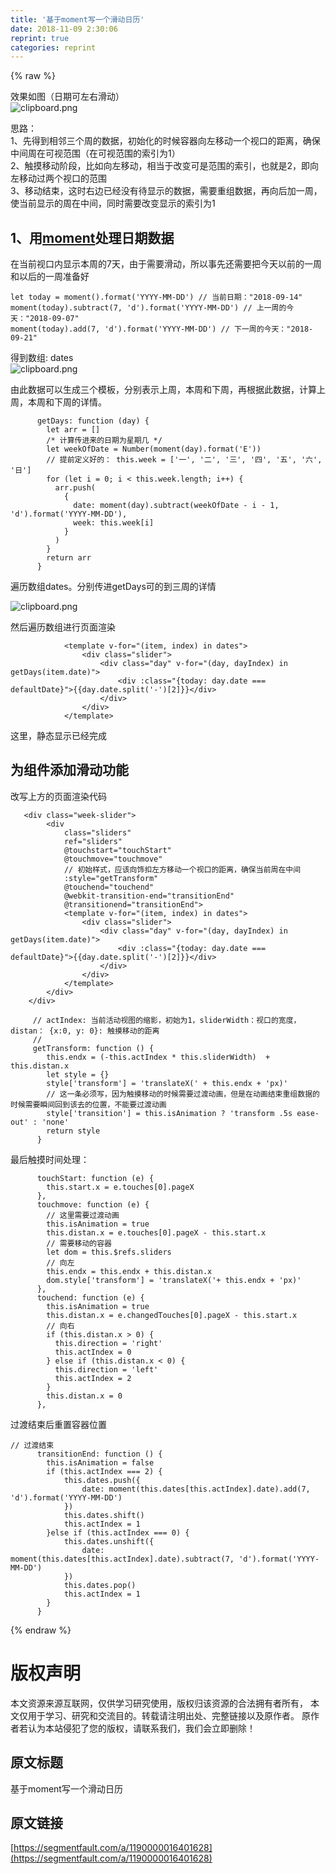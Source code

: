 ```yaml
---
title: '基于moment写一个滑动日历' 
date: 2018-11-09 2:30:06
reprint: true
categories: reprint
---
```


{% raw %}
<p>&#x6548;&#x679C;&#x5982;&#x56FE;&#xFF08;&#x65E5;&#x671F;&#x53EF;&#x5DE6;&#x53F3;&#x6ED1;&#x52A8;&#xFF09;<br><span class="img-wrap"><img data-src="/img/bVbghzo?w=321&amp;h=112" src="https://static.alili.tech/img/bVbghzo?w=321&amp;h=112" alt="clipboard.png" title="clipboard.png" style="cursor:pointer;display:inline"></span></p><p>&#x601D;&#x8DEF;&#xFF1A;<br>1&#x3001;&#x5148;&#x5F97;&#x5230;&#x76F8;&#x90BB;&#x4E09;&#x4E2A;&#x5468;&#x7684;&#x6570;&#x636E;&#xFF0C;&#x521D;&#x59CB;&#x5316;&#x7684;&#x65F6;&#x5019;&#x5BB9;&#x5668;&#x5411;&#x5DE6;&#x79FB;&#x52A8;&#x4E00;&#x4E2A;&#x89C6;&#x53E3;&#x7684;&#x8DDD;&#x79BB;&#xFF0C;&#x786E;&#x4FDD;&#x4E2D;&#x95F4;&#x5468;&#x5728;&#x53EF;&#x89C6;&#x8303;&#x56F4;&#xFF08;&#x5728;&#x53EF;&#x89C6;&#x8303;&#x56F4;&#x7684;&#x7D22;&#x5F15;&#x4E3A;1&#xFF09;<br>2&#x3001;&#x89E6;&#x6478;&#x79FB;&#x52A8;&#x9636;&#x6BB5;&#xFF0C;&#x6BD4;&#x5982;&#x5411;&#x5DE6;&#x79FB;&#x52A8;&#xFF0C;&#x76F8;&#x5F53;&#x4E8E;&#x6539;&#x53D8;&#x53EF;&#x662F;&#x8303;&#x56F4;&#x7684;&#x7D22;&#x5F15;&#xFF0C;&#x4E5F;&#x5C31;&#x662F;2&#xFF0C;&#x5373;&#x5411;&#x5DE6;&#x79FB;&#x52A8;&#x8FC7;&#x4E24;&#x4E2A;&#x89C6;&#x53E3;&#x7684;&#x8303;&#x56F4;<br>3&#x3001;&#x79FB;&#x52A8;&#x7ED3;&#x675F;&#xFF0C;&#x8FD9;&#x65F6;&#x53F3;&#x8FB9;&#x5DF2;&#x7ECF;&#x6CA1;&#x6709;&#x5F85;&#x663E;&#x793A;&#x7684;&#x6570;&#x636E;&#xFF0C;&#x9700;&#x8981;&#x91CD;&#x7EC4;&#x6570;&#x636E;&#xFF0C;&#x518D;&#x5411;&#x540E;&#x52A0;&#x4E00;&#x5468;&#xFF0C;&#x4F7F;&#x5F53;&#x524D;&#x663E;&#x793A;&#x7684;&#x5468;&#x5728;&#x4E2D;&#x95F4;&#xFF0C;&#x540C;&#x65F6;&#x9700;&#x8981;&#x6539;&#x53D8;&#x663E;&#x793A;&#x7684;&#x7D22;&#x5F15;&#x4E3A;1</p><h2 id="articleHeader0">1&#x3001;&#x7528;<a href="http://momentjs.cn/docs/" rel="nofollow noreferrer" target="_blank">moment</a>&#x5904;&#x7406;&#x65E5;&#x671F;&#x6570;&#x636E;</h2><p>&#x5728;&#x5F53;&#x524D;&#x89C6;&#x53E3;&#x5185;&#x663E;&#x793A;&#x672C;&#x5468;&#x7684;7&#x5929;&#xFF0C;&#x7531;&#x4E8E;&#x9700;&#x8981;&#x6ED1;&#x52A8;&#xFF0C;&#x6240;&#x4EE5;&#x4E8B;&#x5148;&#x8FD8;&#x9700;&#x8981;&#x628A;&#x4ECA;&#x5929;&#x4EE5;&#x524D;&#x7684;&#x4E00;&#x5468;&#x548C;&#x4EE5;&#x540E;&#x7684;&#x4E00;&#x5468;&#x51C6;&#x5907;&#x597D;</p><div class="widget-codetool" style="display:none"><div class="widget-codetool--inner"><span class="selectCode code-tool" data-toggle="tooltip" data-placement="top" title="" data-original-title="&#x5168;&#x9009;"></span> <span type="button" class="copyCode code-tool" data-toggle="tooltip" data-placement="top" data-clipboard-text="let today = moment().format(&apos;YYYY-MM-DD&apos;) // &#x5F53;&#x524D;&#x65E5;&#x671F;&#xFF1A;&quot;2018-09-14&quot;
moment(today).subtract(7, &apos;d&apos;).format(&apos;YYYY-MM-DD&apos;) // &#x4E0A;&#x4E00;&#x5468;&#x7684;&#x4ECA;&#x5929;&#xFF1A;&quot;2018-09-07&quot;
moment(today).add(7, &apos;d&apos;).format(&apos;YYYY-MM-DD&apos;) // &#x4E0B;&#x4E00;&#x5468;&#x7684;&#x4ECA;&#x5929;&#xFF1A;&quot;2018-09-21&quot;" title="" data-original-title="&#x590D;&#x5236;"></span> <span type="button" class="saveToNote code-tool" data-toggle="tooltip" data-placement="top" title="" data-original-title="&#x653E;&#x8FDB;&#x7B14;&#x8BB0;"></span></div></div><pre class="hljs stylus"><code>let today = moment().format(<span class="hljs-string">&apos;YYYY-MM-DD&apos;</span>) <span class="hljs-comment">// &#x5F53;&#x524D;&#x65E5;&#x671F;&#xFF1A;&quot;2018-09-14&quot;</span>
<span class="hljs-function"><span class="hljs-title">moment</span><span class="hljs-params">(today)</span></span>.subtract(<span class="hljs-number">7</span>, <span class="hljs-string">&apos;d&apos;</span>).format(<span class="hljs-string">&apos;YYYY-MM-DD&apos;</span>) <span class="hljs-comment">// &#x4E0A;&#x4E00;&#x5468;&#x7684;&#x4ECA;&#x5929;&#xFF1A;&quot;2018-09-07&quot;</span>
<span class="hljs-function"><span class="hljs-title">moment</span><span class="hljs-params">(today)</span></span>.add(<span class="hljs-number">7</span>, <span class="hljs-string">&apos;d&apos;</span>).format(<span class="hljs-string">&apos;YYYY-MM-DD&apos;</span>) <span class="hljs-comment">// &#x4E0B;&#x4E00;&#x5468;&#x7684;&#x4ECA;&#x5929;&#xFF1A;&quot;2018-09-21&quot;</span></code></pre><p>&#x5F97;&#x5230;&#x6570;&#x7EC4;: dates<br><span class="img-wrap"><img data-src="/img/bVbgXfq?w=424&amp;h=361" src="https://static.alili.tech/img/bVbgXfq?w=424&amp;h=361" alt="clipboard.png" title="clipboard.png" style="cursor:pointer;display:inline"></span></p><p>&#x7531;&#x6B64;&#x6570;&#x636E;&#x53EF;&#x4EE5;&#x751F;&#x6210;&#x4E09;&#x4E2A;&#x6A21;&#x677F;&#xFF0C;&#x5206;&#x522B;&#x8868;&#x793A;&#x4E0A;&#x5468;&#xFF0C;&#x672C;&#x5468;&#x548C;&#x4E0B;&#x5468;&#xFF0C;&#x518D;&#x6839;&#x636E;&#x6B64;&#x6570;&#x636E;&#xFF0C;&#x8BA1;&#x7B97;&#x4E0A;&#x5468;&#xFF0C;&#x672C;&#x5468;&#x548C;&#x4E0B;&#x5468;&#x7684;&#x8BE6;&#x60C5;&#x3002;</p><div class="widget-codetool" style="display:none"><div class="widget-codetool--inner"><span class="selectCode code-tool" data-toggle="tooltip" data-placement="top" title="" data-original-title="&#x5168;&#x9009;"></span> <span type="button" class="copyCode code-tool" data-toggle="tooltip" data-placement="top" data-clipboard-text="      getDays: function (day) {
        let arr = []
        /* &#x8BA1;&#x7B97;&#x4F20;&#x8FDB;&#x6765;&#x7684;&#x65E5;&#x671F;&#x4E3A;&#x661F;&#x671F;&#x51E0; */
        let weekOfDate = Number(moment(day).format(&apos;E&apos;))
        // &#x63D0;&#x524D;&#x5B9A;&#x4E49;&#x597D;&#x7684;&#xFF1A; this.week = [&apos;&#x4E00;&apos;, &apos;&#x4E8C;&apos;, &apos;&#x4E09;&apos;, &apos;&#x56DB;&apos;, &apos;&#x4E94;&apos;, &apos;&#x516D;&apos;, &apos;&#x65E5;&apos;]
        for (let i = 0; i &lt; this.week.length; i++) {
          arr.push(
            {
              date: moment(day).subtract(weekOfDate - i - 1, &apos;d&apos;).format(&apos;YYYY-MM-DD&apos;),
              week: this.week[i]
            }
          )
        }
        return arr
      }" title="" data-original-title="&#x590D;&#x5236;"></span> <span type="button" class="saveToNote code-tool" data-toggle="tooltip" data-placement="top" title="" data-original-title="&#x653E;&#x8FDB;&#x7B14;&#x8BB0;"></span></div></div><pre class="hljs bash"><code>      getDays: <span class="hljs-keyword">function</span> (day) {
        <span class="hljs-built_in">let</span> arr = []
        /* &#x8BA1;&#x7B97;&#x4F20;&#x8FDB;&#x6765;&#x7684;&#x65E5;&#x671F;&#x4E3A;&#x661F;&#x671F;&#x51E0; */
        <span class="hljs-built_in">let</span> weekOfDate = Number(moment(day).format(<span class="hljs-string">&apos;E&apos;</span>))
        // &#x63D0;&#x524D;&#x5B9A;&#x4E49;&#x597D;&#x7684;&#xFF1A; this.week = [<span class="hljs-string">&apos;&#x4E00;&apos;</span>, <span class="hljs-string">&apos;&#x4E8C;&apos;</span>, <span class="hljs-string">&apos;&#x4E09;&apos;</span>, <span class="hljs-string">&apos;&#x56DB;&apos;</span>, <span class="hljs-string">&apos;&#x4E94;&apos;</span>, <span class="hljs-string">&apos;&#x516D;&apos;</span>, <span class="hljs-string">&apos;&#x65E5;&apos;</span>]
        <span class="hljs-keyword">for</span> (<span class="hljs-built_in">let</span> i = 0; i &lt; this.week.length; i++) {
          arr.push(
            {
              date: moment(day).subtract(weekOfDate - i - 1, <span class="hljs-string">&apos;d&apos;</span>).format(<span class="hljs-string">&apos;YYYY-MM-DD&apos;</span>),
              week: this.week[i]
            }
          )
        }
        <span class="hljs-built_in">return</span> arr
      }</code></pre><p>&#x904D;&#x5386;&#x6570;&#x7EC4;dates&#x3002;&#x5206;&#x522B;&#x4F20;&#x8FDB;getDays&#x53EF;&#x7684;&#x5230;&#x4E09;&#x5468;&#x7684;&#x8BE6;&#x60C5;</p><p><span class="img-wrap"><img data-src="/img/bVbgXiJ?w=307&amp;h=495" src="https://static.alili.tech/img/bVbgXiJ?w=307&amp;h=495" alt="clipboard.png" title="clipboard.png" style="cursor:pointer;display:inline"></span></p><p>&#x7136;&#x540E;&#x904D;&#x5386;&#x6570;&#x7EC4;&#x8FDB;&#x884C;&#x9875;&#x9762;&#x6E32;&#x67D3;</p><div class="widget-codetool" style="display:none"><div class="widget-codetool--inner"><span class="selectCode code-tool" data-toggle="tooltip" data-placement="top" title="" data-original-title="&#x5168;&#x9009;"></span> <span type="button" class="copyCode code-tool" data-toggle="tooltip" data-placement="top" data-clipboard-text="            &lt;template v-for=&quot;(item, index) in dates&quot;&gt;
                &lt;div class=&quot;slider&quot;&gt;
                    &lt;div class=&quot;day&quot; v-for=&quot;(day, dayIndex) in getDays(item.date)&quot;&gt;
                        &lt;div :class=&quot;{today: day.date === defaultDate}&quot;&gt;{{day.date.split(&apos;-&apos;)[2]}}&lt;/div&gt;
                    &lt;/div&gt;
                &lt;/div&gt;
            &lt;/template&gt;" title="" data-original-title="&#x590D;&#x5236;"></span> <span type="button" class="saveToNote code-tool" data-toggle="tooltip" data-placement="top" title="" data-original-title="&#x653E;&#x8FDB;&#x7B14;&#x8BB0;"></span></div></div><pre class="hljs applescript"><code>            &lt;template v-<span class="hljs-keyword">for</span>=<span class="hljs-string">&quot;(item, index) in dates&quot;</span>&gt;
                &lt;<span class="hljs-keyword">div</span> <span class="hljs-built_in">class</span>=<span class="hljs-string">&quot;slider&quot;</span>&gt;
                    &lt;<span class="hljs-keyword">div</span> <span class="hljs-built_in">class</span>=<span class="hljs-string">&quot;day&quot;</span> v-<span class="hljs-keyword">for</span>=<span class="hljs-string">&quot;(day, dayIndex) in getDays(item.date)&quot;</span>&gt;
                        &lt;<span class="hljs-keyword">div</span> :<span class="hljs-built_in">class</span>=<span class="hljs-string">&quot;{today: day.date === defaultDate}&quot;</span>&gt;{{<span class="hljs-built_in">day</span>.<span class="hljs-built_in">date</span>.split(&apos;-&apos;)[<span class="hljs-number">2</span>]}}&lt;/<span class="hljs-keyword">div</span>&gt;
                    &lt;/<span class="hljs-keyword">div</span>&gt;
                &lt;/<span class="hljs-keyword">div</span>&gt;
            &lt;/template&gt;</code></pre><p>&#x8FD9;&#x91CC;&#xFF0C;&#x9759;&#x6001;&#x663E;&#x793A;&#x5DF2;&#x7ECF;&#x5B8C;&#x6210;</p><h2 id="articleHeader1">&#x4E3A;&#x7EC4;&#x4EF6;&#x6DFB;&#x52A0;&#x6ED1;&#x52A8;&#x529F;&#x80FD;</h2><p>&#x6539;&#x5199;&#x4E0A;&#x65B9;&#x7684;&#x9875;&#x9762;&#x6E32;&#x67D3;&#x4EE3;&#x7801;</p><div class="widget-codetool" style="display:none"><div class="widget-codetool--inner"><span class="selectCode code-tool" data-toggle="tooltip" data-placement="top" title="" data-original-title="&#x5168;&#x9009;"></span> <span type="button" class="copyCode code-tool" data-toggle="tooltip" data-placement="top" data-clipboard-text="   &lt;div class=&quot;week-slider&quot;&gt;
        &lt;div
            class=&quot;sliders&quot;
            ref=&quot;sliders&quot;
            @touchstart=&quot;touchStart&quot;
            @touchmove=&quot;touchmove&quot;
            // &#x521D;&#x59CB;&#x6837;&#x5F0F;&#xFF0C;&#x5E94;&#x8BE5;&#x5411;&#x9970;&#x6263;&#x5DE6;&#x65B9;&#x79FB;&#x52A8;&#x4E00;&#x4E2A;&#x89C6;&#x53E3;&#x7684;&#x8DDD;&#x79BB;&#xFF0C;&#x786E;&#x4FDD;&#x5F53;&#x524D;&#x5468;&#x5728;&#x4E2D;&#x95F4;
            :style=&quot;getTransform&quot; 
            @touchend=&quot;touchend&quot;
            @webkit-transition-end=&quot;transitionEnd&quot;
            @transitionend=&quot;transitionEnd&quot;&gt;
            &lt;template v-for=&quot;(item, index) in dates&quot;&gt;
                &lt;div class=&quot;slider&quot;&gt;
                    &lt;div class=&quot;day&quot; v-for=&quot;(day, dayIndex) in getDays(item.date)&quot;&gt;
                        &lt;div :class=&quot;{today: day.date === defaultDate}&quot;&gt;{{day.date.split(&apos;-&apos;)[2]}}&lt;/div&gt;
                    &lt;/div&gt;
                &lt;/div&gt;
            &lt;/template&gt;
        &lt;/div&gt;
    &lt;/div&gt;" title="" data-original-title="&#x590D;&#x5236;"></span> <span type="button" class="saveToNote code-tool" data-toggle="tooltip" data-placement="top" title="" data-original-title="&#x653E;&#x8FDB;&#x7B14;&#x8BB0;"></span></div></div><pre class="hljs scala"><code>   &lt;div <span class="hljs-class"><span class="hljs-keyword">class</span></span>=<span class="hljs-string">&quot;week-slider&quot;</span>&gt;
        &lt;div
            <span class="hljs-class"><span class="hljs-keyword">class</span></span>=<span class="hljs-string">&quot;sliders&quot;</span>
            ref=<span class="hljs-string">&quot;sliders&quot;</span>
            <span class="hljs-meta">@touchstart</span>=<span class="hljs-string">&quot;touchStart&quot;</span>
            <span class="hljs-meta">@touchmove</span>=<span class="hljs-string">&quot;touchmove&quot;</span>
            <span class="hljs-comment">// &#x521D;&#x59CB;&#x6837;&#x5F0F;&#xFF0C;&#x5E94;&#x8BE5;&#x5411;&#x9970;&#x6263;&#x5DE6;&#x65B9;&#x79FB;&#x52A8;&#x4E00;&#x4E2A;&#x89C6;&#x53E3;&#x7684;&#x8DDD;&#x79BB;&#xFF0C;&#x786E;&#x4FDD;&#x5F53;&#x524D;&#x5468;&#x5728;&#x4E2D;&#x95F4;</span>
            :style=<span class="hljs-string">&quot;getTransform&quot;</span> 
            <span class="hljs-meta">@touchend</span>=<span class="hljs-string">&quot;touchend&quot;</span>
            <span class="hljs-meta">@webkit</span>-transition-end=<span class="hljs-string">&quot;transitionEnd&quot;</span>
            <span class="hljs-meta">@transitionend</span>=<span class="hljs-string">&quot;transitionEnd&quot;</span>&gt;
            &lt;template v-<span class="hljs-keyword">for</span>=<span class="hljs-string">&quot;(item, index) in dates&quot;</span>&gt;
                &lt;div <span class="hljs-class"><span class="hljs-keyword">class</span></span>=<span class="hljs-string">&quot;slider&quot;</span>&gt;
                    &lt;div <span class="hljs-class"><span class="hljs-keyword">class</span></span>=<span class="hljs-string">&quot;day&quot;</span> v-<span class="hljs-keyword">for</span>=<span class="hljs-string">&quot;(day, dayIndex) in getDays(item.date)&quot;</span>&gt;
                        &lt;div :<span class="hljs-class"><span class="hljs-keyword">class</span></span>=<span class="hljs-string">&quot;{today: day.date === defaultDate}&quot;</span>&gt;{{day.date.split(&apos;-&apos;)[<span class="hljs-number">2</span>]}}&lt;/div&gt;
                    &lt;/div&gt;
                &lt;/div&gt;
            &lt;/template&gt;
        &lt;/div&gt;
    &lt;/div&gt;</code></pre><div class="widget-codetool" style="display:none"><div class="widget-codetool--inner"><span class="selectCode code-tool" data-toggle="tooltip" data-placement="top" title="" data-original-title="&#x5168;&#x9009;"></span> <span type="button" class="copyCode code-tool" data-toggle="tooltip" data-placement="top" data-clipboard-text="     // actIndex: &#x5F53;&#x524D;&#x6D3B;&#x52A8;&#x89C6;&#x56FE;&#x7684;&#x7F29;&#x5F71;&#xFF0C;&#x521D;&#x59CB;&#x4E3A;1&#xFF0C;sliderWidth&#xFF1A;&#x89C6;&#x53E3;&#x7684;&#x5BBD;&#x5EA6;&#xFF0C; distan&#xFF1A; {x:0, y: 0}: &#x89E6;&#x6478;&#x79FB;&#x52A8;&#x7684;&#x8DDD;&#x79BB;
     // 
     getTransform: function () {
        this.endx = (-this.actIndex * this.sliderWidth)  + this.distan.x
        let style = {}
        style[&apos;transform&apos;] = &apos;translateX(&apos; + this.endx + &apos;px)&apos;
        // &#x8FD9;&#x4E00;&#x6761;&#x5FC5;&#x987B;&#x5199;&#xFF0C;&#x56E0;&#x4E3A;&#x89E6;&#x6478;&#x79FB;&#x52A8;&#x7684;&#x65F6;&#x5019;&#x9700;&#x8981;&#x8FC7;&#x6E21;&#x52A8;&#x753B;&#xFF0C;&#x4F46;&#x662F;&#x5728;&#x52A8;&#x753B;&#x7ED3;&#x675F;&#x91CD;&#x7EC4;&#x6570;&#x636E;&#x7684;&#x65F6;&#x5019;&#x9700;&#x8981;&#x77AC;&#x95F4;&#x56DE;&#x5230;&#x8BE5;&#x53BB;&#x7684;&#x4F4D;&#x7F6E;&#xFF0C;&#x4E0D;&#x80FD;&#x8981;&#x8FC7;&#x6E21;&#x52A8;&#x753B;
        style[&apos;transition&apos;] = this.isAnimation ? &apos;transform .5s ease-out&apos; : &apos;none&apos;
        return style
      }" title="" data-original-title="&#x590D;&#x5236;"></span> <span type="button" class="saveToNote code-tool" data-toggle="tooltip" data-placement="top" title="" data-original-title="&#x653E;&#x8FDB;&#x7B14;&#x8BB0;"></span></div></div><pre class="hljs kotlin"><code>     <span class="hljs-comment">// actIndex: &#x5F53;&#x524D;&#x6D3B;&#x52A8;&#x89C6;&#x56FE;&#x7684;&#x7F29;&#x5F71;&#xFF0C;&#x521D;&#x59CB;&#x4E3A;1&#xFF0C;sliderWidth&#xFF1A;&#x89C6;&#x53E3;&#x7684;&#x5BBD;&#x5EA6;&#xFF0C; distan&#xFF1A; {x:0, y: 0}: &#x89E6;&#x6478;&#x79FB;&#x52A8;&#x7684;&#x8DDD;&#x79BB;</span>
     <span class="hljs-comment">// </span>
     getTransform: function () {
        <span class="hljs-keyword">this</span>.endx = (-<span class="hljs-keyword">this</span>.actIndex * <span class="hljs-keyword">this</span>.sliderWidth)  + <span class="hljs-keyword">this</span>.distan.x
        let style = {}
        style[<span class="hljs-string">&apos;transform&apos;</span>] = <span class="hljs-string">&apos;translateX(&apos;</span> + <span class="hljs-keyword">this</span>.endx + <span class="hljs-string">&apos;px)&apos;</span>
        <span class="hljs-comment">// &#x8FD9;&#x4E00;&#x6761;&#x5FC5;&#x987B;&#x5199;&#xFF0C;&#x56E0;&#x4E3A;&#x89E6;&#x6478;&#x79FB;&#x52A8;&#x7684;&#x65F6;&#x5019;&#x9700;&#x8981;&#x8FC7;&#x6E21;&#x52A8;&#x753B;&#xFF0C;&#x4F46;&#x662F;&#x5728;&#x52A8;&#x753B;&#x7ED3;&#x675F;&#x91CD;&#x7EC4;&#x6570;&#x636E;&#x7684;&#x65F6;&#x5019;&#x9700;&#x8981;&#x77AC;&#x95F4;&#x56DE;&#x5230;&#x8BE5;&#x53BB;&#x7684;&#x4F4D;&#x7F6E;&#xFF0C;&#x4E0D;&#x80FD;&#x8981;&#x8FC7;&#x6E21;&#x52A8;&#x753B;</span>
        style[<span class="hljs-string">&apos;transition&apos;</span>] = <span class="hljs-keyword">this</span>.isAnimation ? <span class="hljs-string">&apos;transform .5s ease-out&apos;</span> : <span class="hljs-string">&apos;none&apos;</span>
        <span class="hljs-keyword">return</span> style
      }</code></pre><p>&#x6700;&#x540E;&#x89E6;&#x6478;&#x65F6;&#x95F4;&#x5904;&#x7406;&#xFF1A;</p><div class="widget-codetool" style="display:none"><div class="widget-codetool--inner"><span class="selectCode code-tool" data-toggle="tooltip" data-placement="top" title="" data-original-title="&#x5168;&#x9009;"></span> <span type="button" class="copyCode code-tool" data-toggle="tooltip" data-placement="top" data-clipboard-text="      touchStart: function (e) {
        this.start.x = e.touches[0].pageX
      },
      touchmove: function (e) {
        // &#x8FD9;&#x91CC;&#x9700;&#x8981;&#x8FC7;&#x6E21;&#x52A8;&#x753B;
        this.isAnimation = true
        this.distan.x = e.touches[0].pageX - this.start.x
        // &#x9700;&#x8981;&#x79FB;&#x52A8;&#x7684;&#x5BB9;&#x5668;
        let dom = this.$refs.sliders
        // &#x5411;&#x5DE6;
        this.endx = this.endx + this.distan.x
        dom.style[&apos;transform&apos;] = &apos;translateX(&apos;+ this.endx + &apos;px)&apos;
      },
      touchend: function (e) {
        this.isAnimation = true
        this.distan.x = e.changedTouches[0].pageX - this.start.x
        // &#x5411;&#x53F3;
        if (this.distan.x &gt; 0) {
          this.direction = &apos;right&apos;
          this.actIndex = 0
        } else if (this.distan.x &lt; 0) {
          this.direction = &apos;left&apos;
          this.actIndex = 2
        }
        this.distan.x = 0
      }," title="" data-original-title="&#x590D;&#x5236;"></span> <span type="button" class="saveToNote code-tool" data-toggle="tooltip" data-placement="top" title="" data-original-title="&#x653E;&#x8FDB;&#x7B14;&#x8BB0;"></span></div></div><pre class="hljs stylus"><code>      touchStart: function (e) {
        this<span class="hljs-selector-class">.start</span><span class="hljs-selector-class">.x</span> = e<span class="hljs-selector-class">.touches</span>[<span class="hljs-number">0</span>]<span class="hljs-selector-class">.pageX</span>
      },
      touchmove: function (e) {
        <span class="hljs-comment">// &#x8FD9;&#x91CC;&#x9700;&#x8981;&#x8FC7;&#x6E21;&#x52A8;&#x753B;</span>
        this<span class="hljs-selector-class">.isAnimation</span> = true
        this<span class="hljs-selector-class">.distan</span><span class="hljs-selector-class">.x</span> = e<span class="hljs-selector-class">.touches</span>[<span class="hljs-number">0</span>]<span class="hljs-selector-class">.pageX</span> - this<span class="hljs-selector-class">.start</span><span class="hljs-selector-class">.x</span>
        <span class="hljs-comment">// &#x9700;&#x8981;&#x79FB;&#x52A8;&#x7684;&#x5BB9;&#x5668;</span>
        let dom = this.<span class="hljs-variable">$refs</span><span class="hljs-selector-class">.sliders</span>
        <span class="hljs-comment">// &#x5411;&#x5DE6;</span>
        this<span class="hljs-selector-class">.endx</span> = this<span class="hljs-selector-class">.endx</span> + this<span class="hljs-selector-class">.distan</span><span class="hljs-selector-class">.x</span>
        dom<span class="hljs-selector-class">.style</span>[<span class="hljs-string">&apos;transform&apos;</span>] = <span class="hljs-string">&apos;translateX(&apos;</span>+ this<span class="hljs-selector-class">.endx</span> + <span class="hljs-string">&apos;px)&apos;</span>
      },
      touchend: function (e) {
        this<span class="hljs-selector-class">.isAnimation</span> = true
        this<span class="hljs-selector-class">.distan</span><span class="hljs-selector-class">.x</span> = e<span class="hljs-selector-class">.changedTouches</span>[<span class="hljs-number">0</span>]<span class="hljs-selector-class">.pageX</span> - this<span class="hljs-selector-class">.start</span><span class="hljs-selector-class">.x</span>
        <span class="hljs-comment">// &#x5411;&#x53F3;</span>
        <span class="hljs-keyword">if</span> (this<span class="hljs-selector-class">.distan</span><span class="hljs-selector-class">.x</span> &gt; <span class="hljs-number">0</span>) {
          this<span class="hljs-selector-class">.direction</span> = <span class="hljs-string">&apos;right&apos;</span>
          this<span class="hljs-selector-class">.actIndex</span> = <span class="hljs-number">0</span>
        } <span class="hljs-keyword">else</span> <span class="hljs-keyword">if</span> (this<span class="hljs-selector-class">.distan</span><span class="hljs-selector-class">.x</span> &lt; <span class="hljs-number">0</span>) {
          this<span class="hljs-selector-class">.direction</span> = <span class="hljs-string">&apos;left&apos;</span>
          this<span class="hljs-selector-class">.actIndex</span> = <span class="hljs-number">2</span>
        }
        this<span class="hljs-selector-class">.distan</span><span class="hljs-selector-class">.x</span> = <span class="hljs-number">0</span>
      },</code></pre><p>&#x8FC7;&#x6E21;&#x7ED3;&#x675F;&#x540E;&#x91CD;&#x7F6E;&#x5BB9;&#x5668;&#x4F4D;&#x7F6E;</p><div class="widget-codetool" style="display:none"><div class="widget-codetool--inner"><span class="selectCode code-tool" data-toggle="tooltip" data-placement="top" title="" data-original-title="&#x5168;&#x9009;"></span> <span type="button" class="copyCode code-tool" data-toggle="tooltip" data-placement="top" data-clipboard-text="// &#x8FC7;&#x6E21;&#x7ED3;&#x675F;
      transitionEnd: function () {
        this.isAnimation = false
        if (this.actIndex === 2) {
            this.dates.push({
                date: moment(this.dates[this.actIndex].date).add(7, &apos;d&apos;).format(&apos;YYYY-MM-DD&apos;)
            })
            this.dates.shift()
            this.actIndex = 1
        }else if (this.actIndex === 0) {
            this.dates.unshift({
                date: moment(this.dates[this.actIndex].date).subtract(7, &apos;d&apos;).format(&apos;YYYY-MM-DD&apos;)
            })
            this.dates.pop()
            this.actIndex = 1
        }
      }" title="" data-original-title="&#x590D;&#x5236;"></span> <span type="button" class="saveToNote code-tool" data-toggle="tooltip" data-placement="top" title="" data-original-title="&#x653E;&#x8FDB;&#x7B14;&#x8BB0;"></span></div></div><pre class="hljs kotlin"><code><span class="hljs-comment">// &#x8FC7;&#x6E21;&#x7ED3;&#x675F;</span>
      transitionEnd: function () {
        <span class="hljs-keyword">this</span>.isAnimation = <span class="hljs-literal">false</span>
        <span class="hljs-keyword">if</span> (<span class="hljs-keyword">this</span>.actIndex === <span class="hljs-number">2</span>) {
            <span class="hljs-keyword">this</span>.dates.push({
                date: moment(<span class="hljs-keyword">this</span>.dates[<span class="hljs-keyword">this</span>.actIndex].date).add(<span class="hljs-number">7</span>, <span class="hljs-string">&apos;d&apos;</span>).format(<span class="hljs-string">&apos;YYYY-MM-DD&apos;</span>)
            })
            <span class="hljs-keyword">this</span>.dates.shift()
            <span class="hljs-keyword">this</span>.actIndex = <span class="hljs-number">1</span>
        }<span class="hljs-keyword">else</span> <span class="hljs-keyword">if</span> (<span class="hljs-keyword">this</span>.actIndex === <span class="hljs-number">0</span>) {
            <span class="hljs-keyword">this</span>.dates.unshift({
                date: moment(<span class="hljs-keyword">this</span>.dates[<span class="hljs-keyword">this</span>.actIndex].date).subtract(<span class="hljs-number">7</span>, <span class="hljs-string">&apos;d&apos;</span>).format(<span class="hljs-string">&apos;YYYY-MM-DD&apos;</span>)
            })
            <span class="hljs-keyword">this</span>.dates.pop()
            <span class="hljs-keyword">this</span>.actIndex = <span class="hljs-number">1</span>
        }
      }</code></pre>
{% endraw %}

# 版权声明
本文资源来源互联网，仅供学习研究使用，版权归该资源的合法拥有者所有，
本文仅用于学习、研究和交流目的。转载请注明出处、完整链接以及原作者。
原作者若认为本站侵犯了您的版权，请联系我们，我们会立即删除！

## 原文标题
基于moment写一个滑动日历

## 原文链接
[https://segmentfault.com/a/1190000016401628](https://segmentfault.com/a/1190000016401628)

